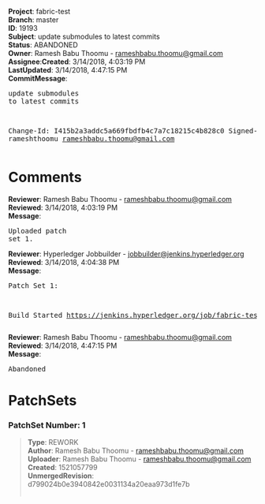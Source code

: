 <strong>Project</strong>: fabric-test</br><strong>Branch</strong>: master<br><strong>ID</strong>: 19193<br><strong>Subject</strong>: update submodules to latest commits<br><strong>Status</strong>: ABANDONED<br><strong>Owner</strong>: Ramesh Babu Thoomu - rameshbabu.thoomu@gmail.com<br><strong>Assignee</strong>:<strong>Created</strong>: 3/14/2018, 4:03:19 PM<br><strong>LastUpdated</strong>: 3/14/2018, 4:47:15 PM<br><strong>CommitMessage</strong>:<br><pre>update submodules to latest commits

Change-Id: I415b2a3addc5a669fbdfb4c7a7c18215c4b828c0
Signed-off-by: rameshthoomu <rameshbabu.thoomu@gmail.com>
</pre><h1>Comments</h1><strong>Reviewer</strong>: Ramesh Babu Thoomu - rameshbabu.thoomu@gmail.com<br><strong>Reviewed</strong>: 3/14/2018, 4:03:19 PM<br><strong>Message</strong>: <pre>Uploaded patch set 1.</pre><strong>Reviewer</strong>: Hyperledger Jobbuilder - jobbuilder@jenkins.hyperledger.org<br><strong>Reviewed</strong>: 3/14/2018, 4:04:38 PM<br><strong>Message</strong>: <pre>Patch Set 1:

Build Started https://jenkins.hyperledger.org/job/fabric-test-verify-x86_64/979/</pre><strong>Reviewer</strong>: Ramesh Babu Thoomu - rameshbabu.thoomu@gmail.com<br><strong>Reviewed</strong>: 3/14/2018, 4:47:15 PM<br><strong>Message</strong>: <pre>Abandoned</pre><h1>PatchSets</h1><h3>PatchSet Number: 1</h3><blockquote><strong>Type</strong>: REWORK<br><strong>Author</strong>: Ramesh Babu Thoomu - rameshbabu.thoomu@gmail.com<br><strong>Uploader</strong>: Ramesh Babu Thoomu - rameshbabu.thoomu@gmail.com<br><strong>Created</strong>: 1521057799<br><strong>UnmergedRevision</strong>: d799024b0e3940842e0031134a20eaa973d1fe7b<br><br></blockquote>